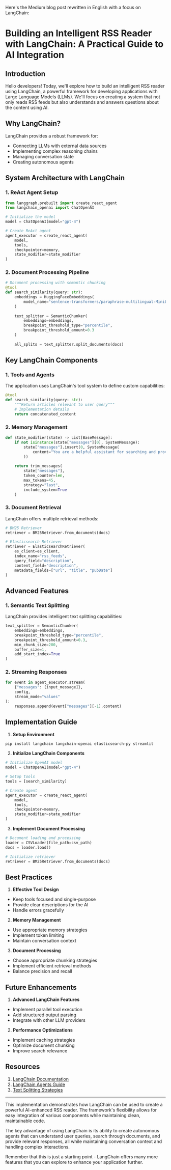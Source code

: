 Here's the Medium blog post rewritten in English with a focus on LangChain:

# Building an Intelligent RSS Reader with LangChain: A Practical Guide to AI Integration

## Introduction

Hello developers! Today, we'll explore how to build an intelligent RSS reader using LangChain, a powerful framework for developing applications with Large Language Models (LLMs). We'll focus on creating a system that not only reads RSS feeds but also understands and answers questions about the content using AI.

## Why LangChain?

LangChain provides a robust framework for:
- Connecting LLMs with external data sources
- Implementing complex reasoning chains
- Managing conversation state
- Creating autonomous agents

## System Architecture with LangChain

### 1. ReAct Agent Setup
```python
from langgraph.prebuilt import create_react_agent
from langchain_openai import ChatOpenAI

# Initialize the model
model = ChatOpenAI(model="gpt-4")

# Create ReAct agent
agent_executor = create_react_agent(
    model, 
    tools, 
    checkpointer=memory, 
    state_modifier=state_modifier
)
```

### 2. Document Processing Pipeline
```python
# Document processing with semantic chunking
@tool
def search_similarity(query: str):
    embeddings = HuggingFaceEmbeddings(
        model_name="sentence-transformers/paraphrase-multilingual-MiniLM-L12-v2"
    )
    
    text_splitter = SemanticChunker(
        embeddings=embeddings,
        breakpoint_threshold_type="percentile",
        breakpoint_threshold_amount=0.3
    )
    
    all_splits = text_splitter.split_documents(docs)
```

## Key LangChain Components

### 1. Tools and Agents
The application uses LangChain's tool system to define custom capabilities:

```python
@tool
def search_similarity(query: str):
    """Return articles relevant to user query"""
    # Implementation details
    return concatenated_content
```

### 2. Memory Management
```python
def state_modifier(state) -> List[BaseMessage]:
    if not isinstance(state["messages"][0], SystemMessage):
        state["messages"].insert(0, SystemMessage(
            content="You are a helpful assistant for searching and providing relevant information"
        ))
    
    return trim_messages(
        state["messages"],
        token_counter=len,
        max_tokens=45,
        strategy="last",
        include_system=True
    )
```

### 3. Document Retrieval
LangChain offers multiple retrieval methods:

```python
# BM25 Retriever
retriever = BM25Retriever.from_documents(docs)

# Elasticsearch Retriever
retriever = ElasticsearchRetriever(
    es_client=es_client,
    index_name="rss_feeds",
    query_field="description",
    content_field="description",
    metadata_fields=["url", "title", "pubDate"]
)
```

## Advanced Features

### 1. Semantic Text Splitting
LangChain provides intelligent text splitting capabilities:

```python
text_splitter = SemanticChunker(
    embeddings=embeddings,
    breakpoint_threshold_type="percentile",
    breakpoint_threshold_amount=0.3,
    min_chunk_size=200,
    buffer_size=1,
    add_start_index=True
)
```

### 2. Streaming Responses
```python
for event in agent_executor.stream(
    {"messages": [input_message]}, 
    config, 
    stream_mode="values"
):
    responses.append(event["messages"][-1].content)
```

## Implementation Guide

1. **Setup Environment**
```bash
pip install langchain langchain-openai elasticsearch-py streamlit
```

2. **Initialize LangChain Components**
```python
# Initialize OpenAI model
model = ChatOpenAI(model="gpt-4")

# Setup tools
tools = [search_similarity]

# Create agent
agent_executor = create_react_agent(
    model, 
    tools, 
    checkpointer=memory, 
    state_modifier=state_modifier
)
```

3. **Implement Document Processing**
```python
# Document loading and processing
loader = CSVLoader(file_path=csv_path)
docs = loader.load()

# Initialize retriever
retriever = BM25Retriever.from_documents(docs)
```

## Best Practices

1. **Effective Tool Design**
- Keep tools focused and single-purpose
- Provide clear descriptions for the AI
- Handle errors gracefully

2. **Memory Management**
- Use appropriate memory strategies
- Implement token limiting
- Maintain conversation context

3. **Document Processing**
- Choose appropriate chunking strategies
- Implement efficient retrieval methods
- Balance precision and recall

## Future Enhancements

1. **Advanced LangChain Features**
- Implement parallel tool execution
- Add structured output parsing
- Integrate with other LLM providers

2. **Performance Optimizations**
- Implement caching strategies
- Optimize document chunking
- Improve search relevance

## Resources

1. [LangChain Documentation](https://python.langchain.com/docs/get_started/introduction.html)
2. [LangChain Agents Guide](https://python.langchain.com/docs/modules/agents/)
3. [Text Splitting Strategies](https://python.langchain.com/docs/modules/data_connection/document_transformers/)

---

This implementation demonstrates how LangChain can be used to create a powerful AI-enhanced RSS reader. The framework's flexibility allows for easy integration of various components while maintaining clean, maintainable code.

The key advantage of using LangChain is its ability to create autonomous agents that can understand user queries, search through documents, and provide relevant responses, all while maintaining conversation context and handling complex interactions.

Remember that this is just a starting point - LangChain offers many more features that you can explore to enhance your application further.
